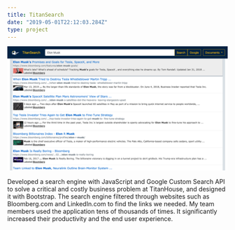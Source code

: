 ```yaml
---
title: TitanSearch
date: "2019-05-01T22:12:03.284Z"
type: project
---
```


![titansearch by Daniel Kapper](./titansearch.png)

Developed a search engine with JavaScript and Google Custom Search API to solve a critical and costly business problem at TitanHouse, and designed it with Bootstrap. The search engine filtered through websites such as Bloomberg.com and LinkedIn.com to find the links we needed. My team members used the application tens of thousands of times. It significantly increased their productivity and the end user experience.
